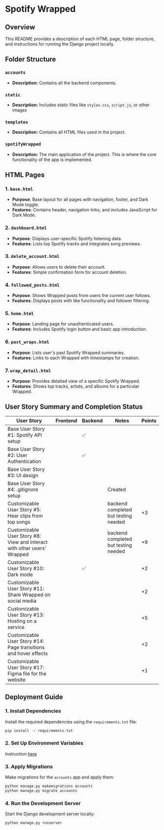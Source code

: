 # Spotify Wrapped

## Overview

This README provides a description of each HTML page, folder structure, and instructions for running the Django project locally.

## Folder Structure

### `accounts`
- **Description:** Contains all the backend components.


### `static`
- **Description:** Includes static files like `styles.css`, `script.js`, or other images

### `templates`
- **Description:** Contains all HTML files used in the project.

### `spotifyWrapped`
- **Description:** The main application of the project. This is where the core functionality of the app is implemented.

## HTML Pages

### 1. `base.html`
- **Purpose**: Base layout for all pages with navigation, footer, and Dark Mode toggle.
- **Features**: Contains header, navigation links, and includes JavaScript for Dark Mode.

### 2. `dashboard.html`
- **Purpose**: Displays user-specific Spotify listening data.
- **Features**: Lists top Spotify tracks and integrates song previews.

### 3. `delete_account.html`
- **Purpose**: Allows users to delete their account.
- **Features**: Simple confirmation form for account deletion.

### 4. `followed_posts.html`
- **Purpose**: Shows Wrapped posts from users the current user follows.
- **Features**: Displays posts with like functionality and follower filtering.

### 5. `home.html`
- **Purpose**: Landing page for unauthenticated users.
- **Features**: Includes Spotify login button and basic app introduction.

### 6. `past_wraps.html`
- **Purpose**: Lists user's past Spotify Wrapped summaries.
- **Features**: Links to each Wrapped with timestamps for creation.

### 7. `wrap_detail.html`
- **Purpose**: Provides detailed view of a specific Spotify Wrapped.
- **Features**: Shows top tracks, artists, and albums for a particular Wrapped.


## User Story Summary and Completion Status

| User Story                                       | Frontend | Backend | Notes | Points |
|--------------------------------------------------|----------|---------|-------|---|
| Base User Story #1: Spotify API setup            |  | ✅ |  |  |
| Base User Story #2: User Authentication          |  | ✅ |  |  |
| Base User Story #3: UI design                    |  |  |  |  |
| Base User Story #4: .gitignore setup             |  |  | Created |  |
| Customizable User Story #5: Hear clips from top songs |  |  | backend completed but testing needed | +3 |
| Customizable User Story #8: View and interact with other users' Wrapped | |  | backend completed but testing needed | +9 |
| Customizable User Story #10: Dark mode |  |✅  |  |  +2 |
| Customizable User Story #11: Share Wrapped on social media |  |  |  | +2 |
| Customizable User Story #13: Hosting on a service |  |  |  |+5  |
| Customizable User Story #14: Page transitions and hover effects |  |  |  | +2 |
| Customizable User Story #17: Figma file for the website |  |  |  |+1  |

## Deployment Guide

### 1. Install Dependencies

Install the required dependencies using the `requirements.txt` file:

```bash
pip install -r requirements.txt
```

### 2. Set Up Environment Variables

Instruction [here](https://docs.google.com/document/d/1feUq6mzyXzho7uwbJjj92cfXeNpSgE_8PkGePO1V3Z8/edit?usp=sharing)

### 3. Apply Migrations

Make migrations for the `accounts` app and apply them:

```bash
python manage.py makemigrations accounts
python manage.py migrate accounts
```

### 4. Run the Development Server

Start the Django development server locally:

```bash
python manage.py runserver
```